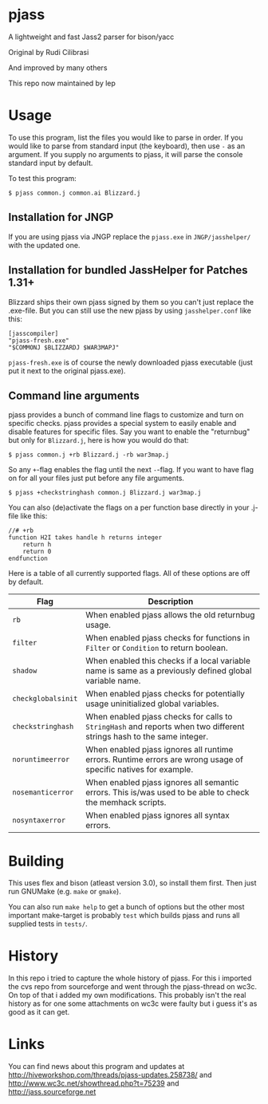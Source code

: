 # pjass

A lightweight and fast Jass2 parser for bison/yacc

Original by Rudi Cilibrasi

And improved by many others

This repo now maintained by lep

# Usage

To use this program, list the files you would like to parse in order.
If you would like to parse from standard input (the keyboard), then
use `-` as an argument.  If you supply no arguments to pjass, it will
parse the console standard input by default.

To test this program:
```
$ pjass common.j common.ai Blizzard.j
```

## Installation for JNGP

If you are using pjass via JNGP replace the `pjass.exe` in `JNGP/jasshelper/`
with the updated one.

## Installation for bundled JassHelper for Patches 1.31+

Blizzard ships their own pjass signed by them so you can't just replace the
.exe-file. But you can still use the new pjass by using `jasshelper.conf`
like this:

    [jasscompiler]
    "pjass-fresh.exe"
    "$COMMONJ $BLIZZARDJ $WAR3MAPJ"

`pjass-fresh.exe` is of course the newly downloaded pjass executable (just put
it next to the original pjass.exe).

## Command line arguments

pjass provides a bunch of command line flags to customize and turn on specific
checks. pjass provides a special system to easily enable and disable features
for specific files. Say you want to enable the "returnbug" but only for
`Blizzard.j`, here is how you would do that:

    $ pjass common.j +rb Blizzard.j -rb war3map.j

So any `+`-flag enables the flag until the next `-`-flag. If you want to have
flag on for all your files just put before any file arguments.

    $ pjass +checkstringhash common.j Blizzard.j war3map.j

You can also (de)activate the flags on a per function base directly in your
.j-file like this:

    //# +rb 
    function H2I takes handle h returns integer
        return h
        return 0
    endfunction


Here is a table of all currently supported flags.
All of these options are off by default.


 Flag               | Description
--------------------|-------------------
 `rb`               | When enabled pjass allows the old returnbug usage.
 `filter`           | When enabled pjass checks for functions in `Filter` or `Condition` to return boolean.
 `shadow`           | When enabled this checks if a local variable name is same as a previously defined global variable name.
 `checkglobalsinit` | When enabled pjass checks for potentially usage uninitialized global variables.
 `checkstringhash`  | When enabled pjass checks for calls to `StringHash` and reports when two different strings hash to the same integer.
 `noruntimeerror`   | When enabled pjass ignores all runtime errors. Runtime errors are wrong usage of specific natives for example.
 `nosemanticerror`  | When enabled pjass ignores all semantic errors. This is/was used to be able to check the memhack scripts.
 `nosyntaxerror`    | When enabled pjass ignores all syntax errors.

# Building

This uses flex and bison (atleast version 3.0), so install them first.
Then just run GNUMake (e.g. `make` or `gmake`).

You can also run `make help` to get a bunch of options but the other most
important make-target is probably `test` which builds pjass and runs all
supplied tests in `tests/`.

# History

In this repo i tried to capture the whole history of pjass.
For this i imported the cvs repo from sourceforge and went through the
pjass-thread on wc3c. On top of that i added my own modifications.
This probably isn't the real history as for one some attachments on wc3c
were faulty but i guess it's as good as it can get.

# Links

You can find news about this program and updates at
http://hiveworkshop.com/threads/pjass-updates.258738/ and
http://www.wc3c.net/showthread.php?t=75239 and
http://jass.sourceforge.net


